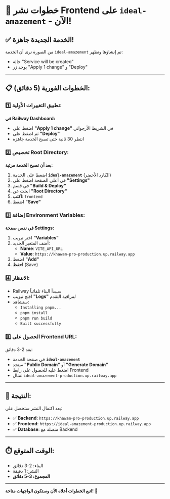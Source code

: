 # 🚀 خطوات نشر Frontend على `ideal-amazement` - الآن!

## ✅ الخدمة الجديدة جاهزة!

من الصورة نرى أن الخدمة `ideal-amazement` تم إنشاؤها وتظهر:
- حالة "Service will be created" 
- يوجد زر "Apply 1 change" و "Deploy"

---

## 📋 الخطوات الفورية (5 دقائق):

### 1️⃣ تطبيق التغييرات الأولية:

**في Railway Dashboard:**
- اضغط على **"Apply 1 change"** في الشريط الأرجواني
- ثم اضغط على **"Deploy"**
- انتظر 30 ثانية حتى تصبح الخدمة جاهزة

### 2️⃣ تخصيص Root Directory:

**بعد أن تصبح الخدمة مرئية:**
1. اضغط على الخدمة **`ideal-amazement`** (الكارد الأخضر)
2. في أعلى الصفحة اضغط على **"Settings"**
3. في قسم **"Build & Deploy"**
4. ابحث عن **"Root Directory"**
5. **اكتب**: `frontend`
6. اضغط **"Save"**

### 3️⃣ إضافة Environment Variables:

**في نفس صفحة Settings:**
1. اختر تبويب **"Variables"**
2. أضف المتغير الجديد:
   - **Name**: `VITE_API_URL`
   - **Value**: `https://khawam-pro-production.up.railway.app`
3. اضغط **"Add"**
4. **احفظ** (Save)

### 4️⃣ الانتظار:

- Railway سيبدأ البناء تلقائياً
- افتح تبويب **"Logs"** لمراقبة التقدم
- ستشاهد:
  - `Installing pnpm...`
  - `pnpm install`
  - `pnpm run build`
  - `Built successfully`

### 5️⃣ الحصول على Frontend URL:

بعد 2-3 دقائق:
- في صفحة الخدمة **`ideal-amazement`**
- ستجد **"Public Domain"** أو **"Generate Domain"**
- اضغط عليه للحصول على رابط Frontend
- مثال: `ideal-amazement-production.up.railway.app`

---

## 🎯 النتيجة:

بعد اكتمال النشر ستحصل على:
- ✅ **Backend**: `https://khawam-pro-production.up.railway.app`
- ✅ **Frontend**: `https://ideal-amazement-production.up.railway.app`
- ✅ **Database**: متصلة مع Backend

---

## ⏱️ الوقت المتوقع:
- البناء: 2-3 دقائق
- النشر: 1 دقيقة
- **المجموع: 3-5 دقائق**

---

**اتبع الخطوات أعلاه الآن وستكون الواجهات متاحة!** 🚀

